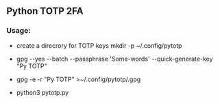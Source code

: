 ## Python TOTP 2FA

### Usage:

* create a direcrory for TOTP keys mkdir -p ~/.config/pytotp

* gpg --yes --batch --passphrase 'Some-words' --quick-generate-key "Py TOTP"

* gpg -e -r "Py TOTP" >~/.config/pytotp/<SERVID>.gpg

* python3 pytotp.py <SERVID>
